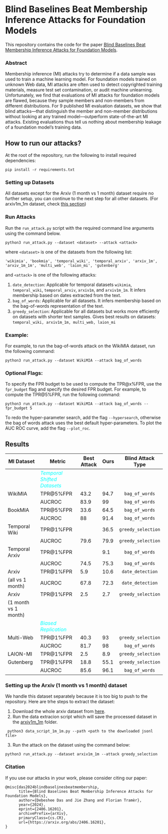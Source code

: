 # Blind Baselines Beat Membership Inference Attacks for Foundation Models

This repository contains the code for the paper [Blind Baselines Beat Membership Inference Attacks for Foundation Models](https://arxiv.org/abs/2406.16201).

### Abstract

Membership inference (MI) attacks try to determine if a data sample was used to train a machine learning model. 
For foundation models trained on unknown Web data, MI attacks are often used to detect copyrighted training materials, measure test set contamination, or audit machine unlearning. 
Unfortunately, we find that evaluations of MI attacks for foundation models are flawed, because they sample members and non-members from different distributions. 
For 9 published MI evaluation datasets, we show that blind attacks—that distinguish the member and non-member distributions without looking at any trained model—outperform state-of-the-art MI attacks. 
Existing evaluations thus tell us nothing about membership leakage of a foundation model’s training data.

## How to run our attacks?
At the root of the repository, run the following to install required dependencies:

```pip install -r requirements.txt```

### Setting up Datasets

All datasets except for the Arxiv (1 month vs 1 month) dataset require no further setup, you can continue to the next step for all other datasets. (For arxiv1m_1m dataset, check [this section](#setting-up-the-arxiv-1-month-vs-1-month-dataset))

### Run Attacks

Run the ``run_attack.py`` script with the required command line arguments using the command below.

``` python3 run_attack.py --dataset <dataset> --attack <attack> ``` 

where ```<dataset>``` is one of the datasets from the following list:

```'wikimia', 'bookmia', 'temporal_wiki', 'temporal_arxiv', 'arxiv_1m', 'arxiv_1m_1m', 'multi_web', 'laion_mi', 'gutenberg' ```

and ```<attack>``` is one of the following attacks:

1. ``date_detection``: Applicable for temporal datasets ``wikimia``, ```temporal_wiki```, ```temporal_arxiv```, ``arxiv1m``, and ```arxiv1m_1m```. It infers membership based on dates extracted from the text.
2. ``bag_of_words``: Applicable for all datasets. It infers membership based on the bag-of-words representation of the text.
3. ``greedy_selection``: Applicable for all datasets but works more efficiently on datasets with shorter text samples. Gives best results on datasets: ``temporal_wiki, arxiv1m_1m, multi_web, laion_mi``

### Example:
For example, to run the bag-of-words attack on the WikiMIA dataset, run the following command:

``` python3 run_attack.py --dataset WikiMIA --attack bag_of_words ```
### Optional Flags:
To specify the FPR budget to be used to compute the TPR@x%FPR, use the ``fpr_budget`` flag and specify the desired FPR budget. For example, to compute the TPR@5%FPR, run the following command:

``` python3 run_attack.py --dataset WikiMIA --attack bag_of_words --fpr_budget 5 ```

To redo the hyper-parameter search, add the flag ``--hypersearch``, otherwise the bag of words attack uses the best default hyper-parameters. To plot the AUC ROC curve, add the flag ``--plot_roc``. 

## Results

| MI Dataset           | Metric                    | Best Attack | Ours | Blind Attack Type |
|----------------------|---------------------------|-------------|------|:-------------------:|
|                      | <span style="color:cyan"> *Temporal Shifted Datasets* </span> |             |      |                   |
| WikiMIA              | TPR@5%FPR                 |        43.2 | 94.7 | ``bag_of_words``               |
|                      | AUCROC                    |        83.9 |   99 | ``bag_of_words``               |
| BookMIA              | TPR@5%FPR                 |        33.6 | 64.5 | ``bag_of_words``               |
|                      | AUCROC                    |          88 | 91.4 | ``bag_of_words``               |
| Temporal Wiki        | TPR@1%FPR                 |             | 36.5 | ``greedy_selection``            |
|                      | AUCROC                    |        79.6 | 79.9 | ``greedy_selection``            |
| Temporal Arxiv       | TPR@1%FPR                 |             |  9.1 | ``bag_of_words``               |
|                      | AUCROC                    |        74.5 | 75.3 | ``bag_of_words``               |
| Arxiv                | TPR@1%FPR                 |         5.9 | 10.6 | ``date_detection``              |
| (all vs 1 month)     | AUCROC                    |        67.8 | 72.3 | ``date_detection``              |
| Arxiv                | TPR@1%FPR                 |         2.5 |  2.7 | ``greedy_selection``            |
| (1 month vs 1 month) |                           |             |      |                   |
|                      | <span style="color:cyan"> *Biased Replication* </span>        |             |      |                   |
| Multi-Web            | TPR@1%FPR                 |        40.3 |   93 | ``greedy_selection``            |
|                      | AUCROC                    |        81.7 |   98 | ``bag_of_words``               |
| LAION-MI             | TPR@1%FPR                 |         2.5 |  8.9 | ``greedy_selection``            |
| Gutenberg            | TPR@1%FPR                 |        18.8 | 55.1 | ``greedy_selection``            |
|                      | AUCROC                    |        85.6 | 96.1 | ``bag_of_words``               |

### Setting up the Arxiv (1 month vs 1 month) dataset

We handle this dataset separately because it is too big to push to the repository. Here are trhe steps to extract the dataset:
1. Download the whole arxiv dataset from [here]( https://dail-wlcb.oss-cn-wulanchabu.aliyuncs.com/LLM_data/our_refined_datasets/pretraining/redpajama-arxiv-refine-result.jsonl).
2. Run the data extracion script which will save the processed dataset in the [arxiv1m_1m](data/arxiv1m_1m) folder. 

``` python3 data_script_1m_1m.py --path <path to the downloaded jsonl file>```

3. Run the attack on the dataset using the command below:

``` python3 run_attack.py --dataset arxiv1m_1m --attack greedy_selection ```

### Citation

If you use our attacks in your work, please consider citing our paper:

```
@misc{das2024blindbaselinesbeatmembership,
      title={Blind Baselines Beat Membership Inference Attacks for Foundation Models}, 
      author={Debeshee Das and Jie Zhang and Florian Tramèr},
      year={2024},
      eprint={2406.16201},
      archivePrefix={arXiv},
      primaryClass={cs.CR},
      url={https://arxiv.org/abs/2406.16201}, 
}
```
